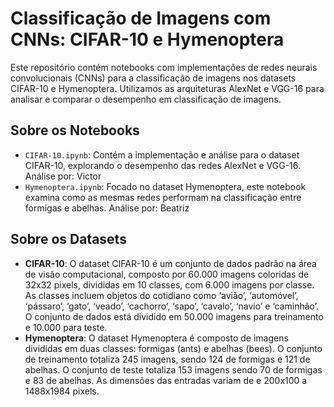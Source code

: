# Classificação de Imagens com CNNs: CIFAR-10 e Hymenoptera

Este repositório contém notebooks com implementações de redes neurais convolucionais (CNNs) para a classificação de imagens nos datasets CIFAR-10 e Hymenoptera. Utilizamos as arquiteturas AlexNet e VGG-16 para analisar e comparar o desempenho em classificação de imagens.

## Sobre os Notebooks

- `CIFAR-10.ipynb`: Contém a implementação e análise para o dataset CIFAR-10, explorando o desempenho das redes AlexNet e VGG-16. Análise por: Victor
- `Hymenoptera.ipynb`: Focado no dataset Hymenoptera, este notebook examina como as mesmas redes performam na classificação entre formigas e abelhas. Análise por: Beatriz

## Sobre os Datasets

- **CIFAR-10**: O dataset CIFAR-10 é um conjunto de dados padrão na área de visão computacional,
  composto por 60.000 imagens coloridas de 32x32 pixels, divididas em 10 classes, com 6.000
  imagens por classe. As classes incluem objetos do cotidiano como ‘avião’, ‘automóvel’,
  ‘pássaro’, ‘gato’, ‘veado’, ‘cachorro’, ‘sapo’, ‘cavalo’, ‘navio’ e ‘caminhão’. O conjunto de
  dados está dividido em 50.000 imagens para treinamento e 10.000 para teste. 
- **Hymenoptera**: O dataset Hymenoptera é composto de imagens divididas em duas classes: formigas
  (ants) e abelhas (bees). O conjunto de treinamento totaliza 245 imagens, sendo 124 de
  formigas e 121 de abelhas. O conjunto de teste totaliza 153 imagens sendo 70 de formigas e 83
  de abelhas. As dimensões das entradas variam de e 200x100 a 1488x1984 pixels. 
